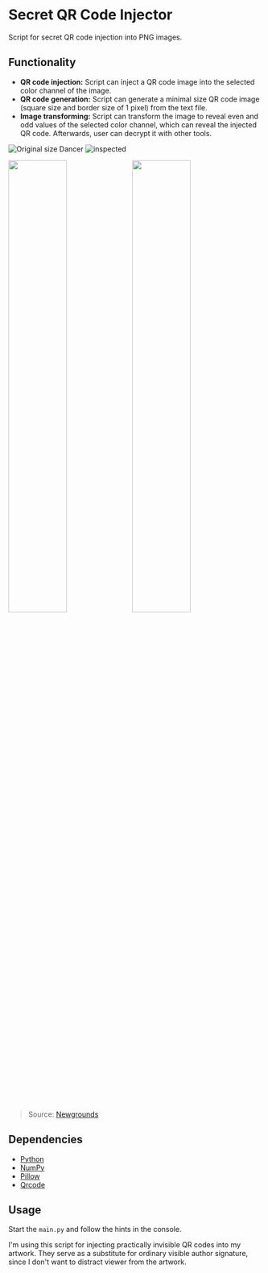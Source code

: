 # Secret QR Code Injector
 Script for secret QR code injection into PNG images.

## Functionality
- **QR code injection:** Script can inject a QR code image into the selected color channel of the image. 
- **QR code generation:** Script can generate a minimal size QR code image (square size and border size of 1 pixel) from the text file.
- **Image transforming:** Script can transform the image to reveal even and odd values of the selected color channel, which can reveal the injected QR code. Afterwards, user can decrypt it with other tools.

![Original size  Dancer](https://github.com/user-attachments/assets/e223972a-6789-40b1-b5bc-0d5a34d6a2c4)
![inspected](https://github.com/user-attachments/assets/c2857985-02a3-4d10-9160-00fe422cac3e)

<img src="https://github.com/user-attachments/assets/ce1b2704-42c8-48f5-82d9-3af8826a038b" width="48%" height="auto" />
<img src="https://github.com/user-attachments/assets/eaae93bd-dc0d-43e2-971b-e0d18d9b95b6" width="48%" height="auto" />

> Source: [Newgrounds](https://www.newgrounds.com/art/view/redreaperripper/eateot-5-stage-humanized)

## Dependencies
- [Python](https://www.python.org/)
- [NumPy](https://numpy.org/)
- [Pillow](https://pypi.org/project/pillow/)
- [Qrcode](https://pypi.org/project/qrcode/)

## Usage
Start the `main.py` and follow the hints in the console.

I'm using this script for injecting practically invisible QR codes into my artwork. They serve as a substitute for ordinary visible author signature, since I don't want to distract viewer from the artwork.
